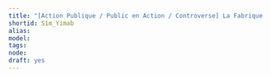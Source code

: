 ```yaml
---
title: "[Action Publique / Public en Action / Controverse] La Fabrique des Communs"
shortid: S1m_Yimab
alias: 
model: 
tags: 
node: 
draft: yes
--- 
```

 